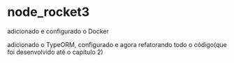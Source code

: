 # node_rocket3

adicionado e configurado o Docker

adicionado o TypeORM, configurado e agora refatorando todo o código(que foi desenvolvido até o capítulo 2)
